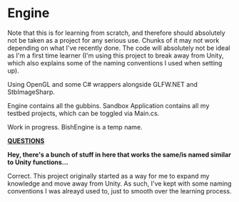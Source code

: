 # Engine

Note that this is for learning from scratch, and therefore should absolutely not be taken as a project for any serious use. Chunks of it may not work depending on what I've recently done. The code will absolutely not be ideal as I'm a first time learner (I'm using this project to break away from Unity, which also explains some of the naming conventions I used when setting up).

Using OpenGL and some C# wrappers alongside GLFW.NET and StbImageSharp.

Engine contains all the gubbins. Sandbox Application contains all my testbed projects, which can be toggled via Main.cs.

Work in progress. BishEngine is a temp name.

<ins>**QUESTIONS**</ins>

**Hey, there's a bunch of stuff in here that works the same/is named similar to Unity functions...**

Correct. This project originally started as a way for me to expand my knowledge and move away from Unity. As such, I've kept with some naming conventions I was alreayd used to, just to smooth over the learning process.
